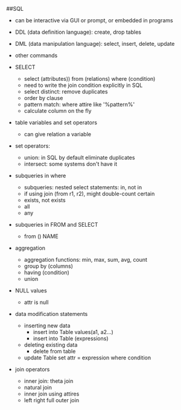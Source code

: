 ##SQL

* can be interactive via GUI or prompt, or embedded in programs
* DDL (data definition language): create, drop tables
* DML (data manipulation language): select, insert, delete, update
* other commands

* SELECT
	* select (attributes)) from (relations) where (condition)
	* need to write the join condition explicitly in SQL
	* select distinct: remove duplicates
	* order by clause
	* pattern match: where attire like '%pattern%'
	* calculate column on the fly
	
* table variables and set operators
	* can give relation a variable
	
* set operators:
	* union: in SQL by default eliminate duplicates
	* intersect: some systems don't have it
* subqueries in where
	* subqueries: nested select statements: in, not in
	* if using join (from r1, r2), might double-count certain
	* exists, not exists
	* all 
	* any
* subqueries in FROM and SELECT
	* from () NAME
* aggregation
	* aggregation functions: min, max, sum, avg, count
	* group by (columns)
	* having (condition)
	* union
	
	
* NULL values
	* attr is null
* data modification statements
	* inserting new data
		* insert into Table values(a1, a2...)
		* insert into Table (expressions)
	* deleting existing data
		* delete from table
	* update Table set attr = expression where condition

* join operators
	* inner join: theta join
	* natural join
	* inner join using attires
	* left right full outer join
	